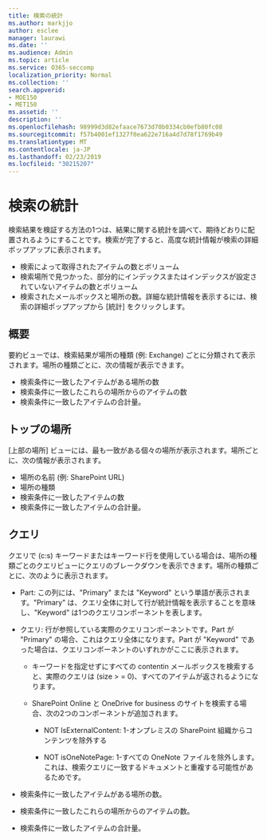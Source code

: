 ```yaml
---
title: 検索の統計
ms.author: markjjo
author: esclee
manager: laurawi
ms.date: ''
ms.audience: Admin
ms.topic: article
ms.service: O365-seccomp
localization_priority: Normal
ms.collection: ''
search.appverid:
- MOE150
- MET150
ms.assetid: ''
description: ''
ms.openlocfilehash: 98999d3d82efaace7673d70b0334cb0efb80fc08
ms.sourcegitcommit: f57b4001ef1327f0ea622e716a4d7d78f1769b49
ms.translationtype: MT
ms.contentlocale: ja-JP
ms.lasthandoff: 02/23/2019
ms.locfileid: "30215207"
---
```

# <a name="search-statistics"></a>検索の統計

検索結果を検証する方法の1つは、結果に関する統計を調べて、期待どおりに配置されるようにすることです。検索が完了すると、高度な統計情報が検索の詳細ポップアップに表示されます。
- 検索によって取得されたアイテムの数とボリューム
- 検索場所で見つかった、部分的にインデックスまたはインデックスが設定されていないアイテムの数とボリューム
- 検索されたメールボックスと場所の数。詳細な統計情報を表示するには、検索の詳細ポップアップから [統計] をクリックします。

## <a name="summary"></a>概要

要約ビューでは、検索結果が場所の種類 (例: Exchange) ごとに分類されて表示されます。場所の種類ごとに、次の情報が表示できます。
- 検索条件に一致したアイテムがある場所の数
- 検索条件に一致したこれらの場所からのアイテムの数
- 検索条件に一致したアイテムの合計量。

## <a name="top-locations"></a>トップの場所

[上部の場所] ビューには、最も一致がある個々の場所が表示されます。場所ごとに、次の情報が表示されます。
- 場所の名前 (例: SharePoint URL)
- 場所の種類
- 検索条件に一致したアイテムの数
- 検索条件に一致したアイテムの合計量。

## <a name="queries"></a>クエリ

クエリで (c:s) キーワードまたはキーワード行を使用している場合は、場所の種類ごとのクエリビューにクエリのブレークダウンを表示できます。場所の種類ごとに、次のように表示されます。

- Part: この列には、"Primary" または "Keyword" という単語が表示されます。"Primary" は、クエリ全体に対して行が統計情報を表示することを意味し、"Keyword" は1つのクエリコンポーネントを表します。

- クエリ: 行が参照している実際のクエリコンポーネントです。Part が "Primary" の場合、これはクエリ全体になります。Part が "Keyword" であった場合は、クエリコンポーネントのいずれかがここに表示されます。
  
  - キーワードを指定せずにすべての contentin メールボックスを検索すると、実際のクエリは (size > = 0)、すべてのアイテムが返されるようになります。
  
  - SharePoint Online と OneDrive for business のサイトを検索する場合、次の2つのコンポーネントが追加されます。
    
    - NOT IsExternalContent: 1-オンプレミスの SharePoint 組織からコンテンツを除外する
    
    - NOT isOneNotePage: 1-すべての OneNote ファイルを除外します。これは、検索クエリに一致するドキュメントと重複する可能性があるためです。

- 検索条件に一致したアイテムがある場所の数。

- 検索条件に一致したこれらの場所からのアイテムの数。

- 検索条件に一致したアイテムの合計量。
